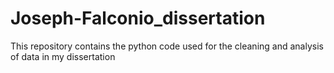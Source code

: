 # Joseph-Falconio_dissertation
This repository contains the python code used for the cleaning and analysis of data in my dissertation
